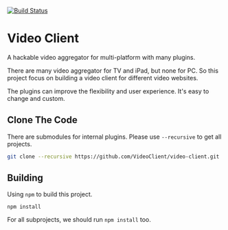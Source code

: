 [![Build Status](https://travis-ci.org/VideoClient/video-client.svg?branch=master)](https://travis-ci.org/VideoClient/video-client)

Video Client
=====================

A hackable video aggregator for multi-platform with many plugins.

There are many video aggregator for TV and iPad, but none for PC. So this project focus on building a video client for different video websites.

The plugins can improve the flexibility and user experience. It's easy to change and custom.

## Clone The Code

There are submodules for internal plugins. Please use `--recursive` to get all projects.

```sh
git clone --recursive https://github.com/VideoClient/video-client.git
```

## Building

Using `npm` to build this project. 

```
npm install
```

For all subprojects, we should run `npm install` too.

